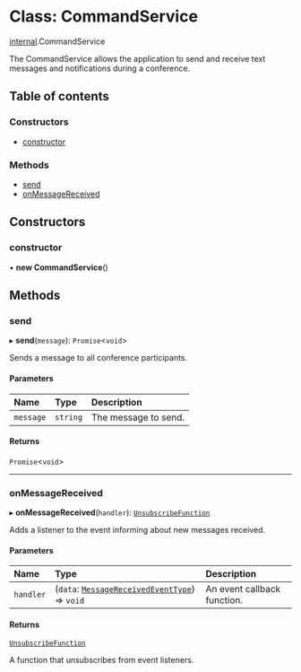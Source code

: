 # Class: CommandService

[internal](../modules/internal.md).CommandService

The CommandService allows the application to send and receive text messages and notifications during a conference.

## Table of contents

### Constructors

- [constructor](internal.CommandService.md#constructor)

### Methods

- [send](internal.CommandService.md#send)
- [onMessageReceived](internal.CommandService.md#onmessagereceived)

## Constructors

### constructor

• **new CommandService**()

## Methods

### send

▸ **send**(`message`): `Promise`<`void`\>

Sends a message to all conference participants.

#### Parameters

| Name | Type | Description |
| :------ | :------ | :------ |
| `message` | `string` | The message to send. |

#### Returns

`Promise`<`void`\>

___

### onMessageReceived

▸ **onMessageReceived**(`handler`): [`UnsubscribeFunction`](../modules/internal.md#unsubscribefunction)

Adds a listener to the event informing about new messages received.

#### Parameters

| Name | Type | Description |
| :------ | :------ | :------ |
| `handler` | (`data`: [`MessageReceivedEventType`](../interfaces/internal.MessageReceivedEventType.md)) => `void` | An event callback function. |

#### Returns

[`UnsubscribeFunction`](../modules/internal.md#unsubscribefunction)

A function that unsubscribes from event listeners.
